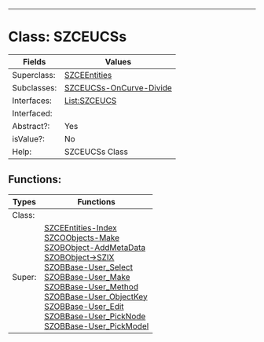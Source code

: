 ---------

# Class:	SZCEUCSs

| Fields | Values |
| --------- | --------- |
| Superclass: | [SZCEEntities](SZCEEntities.html) |
| Subclasses: | [SZCEUCSs-OnCurve-Divide](SZCEUCSs-OnCurve-Divide.html) |
| Interfaces: | [List:SZCEUCS](List:SZCEUCS.html) |
| Interfaced: |  |
| Abstract?: | Yes |
| isValue?: | No |
| Help: | SZCEUCSs Class |


## Functions:

| Types | Functions |
| --------- | --------- |
| Class: |  |
| Super: | [SZCEEntities-Index](SZCEEntities.html) <br> [SZCOObjects-Make](SZCOObjects.html) <br> [SZOBObject-AddMetaData](SZOBObject.html) <br> [SZOBObject->SZIX](SZOBObject.html) <br> [SZOBBase-User_Select](SZOBBase.html) <br> [SZOBBase-User_Make](SZOBBase.html) <br> [SZOBBase-User_Method](SZOBBase.html) <br> [SZOBBase-User_ObjectKey](SZOBBase.html) <br> [SZOBBase-User_Edit](SZOBBase.html) <br> [SZOBBase-User_PickNode](SZOBBase.html) <br> [SZOBBase-User_PickModel](SZOBBase.html) |


